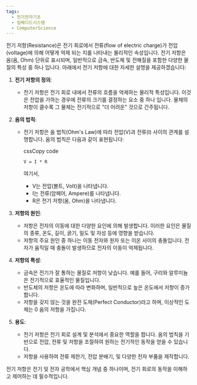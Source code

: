 ```yaml
---
tags:
  - 전기전자기초
  - 임베디드시스템
  - ComputerScience
---
```

전기 저항(Resistance)은 전기 회로에서 전류(flow of electric charge)가 전압(voltage)에 의해 어떻게 억제 되는 지를 나타내는 물리적인 속성입니다. 전기 저항은 옴(옴, Ohm) 단위로 표시되며, 일반적으로 금속, 반도체 및 전해질을 포함한 다양한 물질의 특성 중 하나 입니다. 아래에서 전기 저항에 대한 자세한 설명을 제공하겠습니다:

1. **전기 저항의 정의**:
    
    - 전기 저항은 전기 회로 내에서 전류의 흐름을 억제하는 물리적 특성입니다. 이것은 전압을 가하는 경우에 전류의 크기를 결정하는 요소 중 하나 입니다. 물체의 저항이 클수록 그 물체는 전기적으로 "더 어려운" 것으로 간주됩니다.

1. **옴의 법칙**:
    
    - 전기 저항은 옴 법칙(Ohm's Law)에 따라 전압(V)과 전류(I) 사이의 관계를 설명합니다. 옴의 법칙은 다음과 같이 표현됩니다:
        
        cssCopy code
        
        `V = I * R`
        
        여기서,
        - V는 전압(볼트, Volt)을 나타냅니다.
        - I는 전류(암페어, Ampere)를 나타냅니다.
        - R은 전기 저항(옴, Ohm)을 나타냅니다.

1. **저항의 원인**:
    
    - 저항은 전자의 이동에 대한 다양한 요인에 의해 발생합니다. 이러한 요인은 물질의 종류, 온도, 길이, 굵기, 밀도 및 자성 등에 영향을 받습니다.
    - 저항의 주요 원인 중 하나는 이동 전자와 원자 또는 이온 사이의 충돌입니다. 전자가 움직일 때 충돌이 발생하므로 전자의 이동이 억제됩니다.

1. **저항의 특성**:
    
    - 금속은 전기가 잘 통하는 물질로 저항이 낮습니다. 예를 들어, 구리와 알루미늄은 전기적으로 효율적인 물질입니다.
    - 반도체의 저항은 온도에 따라 변화하며, 일반적으로 높은 온도에서 저항이 증가합니다.
    - 저항을 갖지 않는 것을 완전 도체(Perfect Conductor)라고 하며, 이상적인 도체는 0 옴의 저항을 가집니다.

1. **용도**:
    
    - 전기 저항은 전기 회로 설계 및 분석에서 중요한 역할을 합니다. 옴의 법칙을 기반으로 전압, 전류 및 저항을 조절하여 원하는 전기적인 동작을 얻을 수 있습니다.
    - 저항을 사용하여 전류 제한기, 전압 분배기, 및 다양한 전자 부품을 제작합니다.

전기 저항은 전기 및 전자 공학에서 핵심 개념 중 하나이며, 전기 회로의 동작을 이해하고 제어하는 데 필수적입니다.